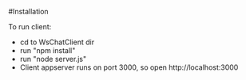 #Installation

To run client:
* cd to WsChatClient dir 
* run "npm install" 
* run "node server.js"
* Client appserver runs on port 3000, so open http://localhost:3000